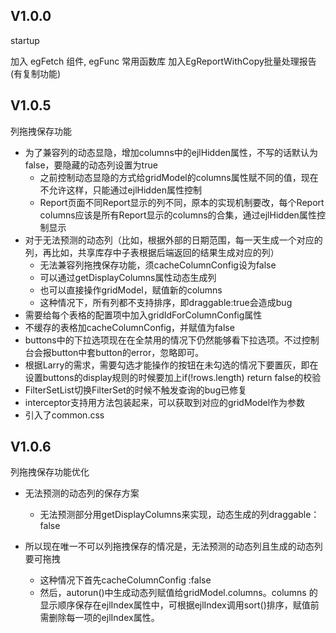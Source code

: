 ## V1.0.0  

startup

加入 egFetch 组件, egFunc 常用函数库
加入EgReportWithCopy批量处理报告(有复制功能)

## V1.0.5

列拖拽保存功能

- 为了兼容列的动态显隐，增加columns中的ejlHidden属性，不写的话默认为false，要隐藏的动态列设置为true
    - 之前控制动态显隐的方式给gridModel的columns属性赋不同的值，现在不允许这样，只能通过ejlHidden属性控制
    - Report页面不同Report显示的列不同，原本的实现机制要改，每个Report columns应该是所有Report显示的columns的合集，通过ejlHidden属性控制显示
- 对于无法预测的动态列（比如，根据外部的日期范围，每一天生成一个对应的列，再比如，共享库存中子表根据后端返回的结果生成对应的列）
    - 无法兼容列拖拽保存功能，须cacheColumnConfig设为false
    - 可以通过getDisplayColumns属性动态生成列
    - 也可以直接操作gridModel，赋值新的columns
    - 这种情况下，所有列都不支持排序，即draggable:true会造成bug
- 需要给每个表格的配置项中加入gridIdForColumnConfig属性
- 不缓存的表格加cacheColumnConfig，并赋值为false
- buttons中的下拉选项现在在全禁用的情况下仍然能够看下拉选项。不过控制台会报button中套button的error，忽略即可。
- 根据Larry的需求，需要勾选才能操作的按钮在未勾选的情况下要置灰，即在设置buttons的display规则的时候要加上if(!rows.length) return false的校验
- FilterSetList切换FilterSet的时候不触发查询的bug已修复
- interceptor支持用方法包装起来，可以获取到对应的gridModel作为参数
- 引入了common.css

## V1.0.6

列拖拽保存功能优化

- 无法预测的动态列的保存方案
    - 无法预测部分用getDisplayColumns来实现，动态生成的列draggable：false

- 所以现在唯一不可以列拖拽保存的情况是，无法预测的动态列且生成的动态列要可拖拽
    - 这种情况下首先cacheColumnConfig :false
    - 然后，autorun()中生成动态列赋值给gridModel.columns。columns 的显示顺序保存在ejlIndex属性中，可根据ejlIndex调用sort()排序，赋值前需删除每一项的ejlIndex属性。
